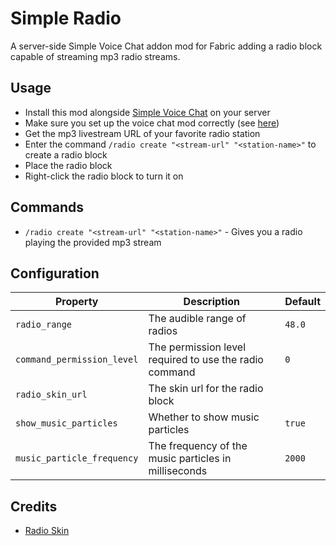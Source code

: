 # Simple Radio

A server-side Simple Voice Chat addon mod for Fabric adding a radio block capable of streaming mp3 radio streams.

## Usage

- Install this mod alongside [Simple Voice Chat](https://modrinth.com/plugin/simple-voice-chat) on your server
- Make sure you set up the voice chat mod correctly (see [here](https://modrepo.de/minecraft/voicechat/wiki/server_setup))
- Get the mp3 livestream URL of your favorite radio station
- Enter the command `/radio create "<stream-url" "<station-name>"` to create a radio block
- Place the radio block
- Right-click the radio block to turn it on

## Commands

- `/radio create "<stream-url" "<station-name>"` - Gives you a radio playing the provided mp3 stream

## Configuration

| Property                   | Description                                            | Default |
|----------------------------|--------------------------------------------------------|---------|
| `radio_range`              | The audible range of radios                            | `48.0`  |
| `command_permission_level` | The permission level required to use the radio command | `0`     |
| `radio_skin_url`           | The skin url for the radio block                       |         |
| `show_music_particles`     | Whether to show music particles                        | `true`  |
| `music_particle_frequency` | The frequency of the music particles in milliseconds   | `2000`  |

## Credits

- [Radio Skin](https://minecraft-heads.com/custom-heads/decoration/215-radio)